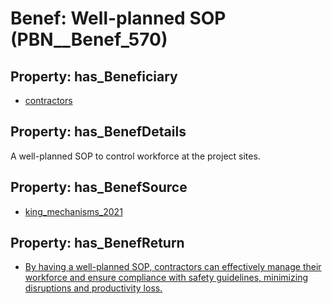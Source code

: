 # Benef: __Well-planned SOP__ (PBN__Benef_570)

## Property: has_Beneficiary

* [contractors](../Stakeholder/PBN__Stakeholder_179)

## Property: has_BenefDetails

A well-planned SOP to control workforce at the project sites.

## Property: has_BenefSource

* [king_mechanisms_2021](../Article/PBN__Article_115)

## Property: has_BenefReturn

* [By having a well-planned SOP, contractors can effectively manage their workforce and ensure compliance with safety guidelines, minimizing disruptions and productivity loss.](../BenefReturn/PBN__BenefReturn_623)


